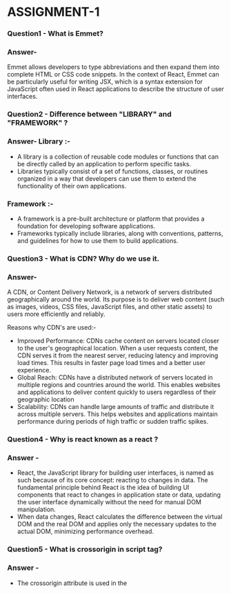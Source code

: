 <!-- # Shudhanshu
## Arya
### 3
-
> blilck

```js
const val = 2;
```

- points

`const val`

as;lkfjalfjk

<em>shubham</em>
<i>singh</i> -->

# ASSIGNMENT-1

<h3> Question1 - What is Emmet?</h3>

   <h3> Answer- </h3>Emmet allows developers to type abbreviations and then expand them into complete HTML or CSS code snippets. In the context of React, Emmet can be particularly useful for writing JSX, which is a syntax extension for JavaScript often used in React applications to describe the structure of user interfaces.

<h3> Question2 - Difference between "LIBRARY" and "FRAMEWORK" ? </h3>

<h3> Answer- Library :- </h3>

- A library is a collection of reusable code modules or functions that can be directly called by an application to perform specific tasks.
- Libraries typically consist of a set of functions, classes, or routines organized in a way that developers can use them to extend the functionality of their own applications.

<h3> Framework :- </h3>

- A framework is a pre-built architecture or platform that provides a foundation for developing software applications.
- Frameworks typically include libraries, along with conventions, patterns, and guidelines for how to use them to build applications.

<h3> Question3 - What is CDN? Why do we use it. </h3>

<h3> Answer- </h3> A CDN, or Content Delivery Network, is a network of servers distributed geographically around the world. Its purpose is to deliver web content (such as images, videos, CSS files, JavaScript files, and other static assets) to users more efficiently and reliably.

Reasons why CDN's are used:-

- Improved Performance: CDNs cache content on servers located closer to the user's geographical location. When a user requests content, the CDN serves it from the nearest server, reducing latency and improving load times. This results in faster page load times and a better user experience.
- Global Reach: CDNs have a distributed network of servers located in multiple regions and countries around the world. This enables websites and applications to deliver content quickly to users regardless of their geographic location
- Scalability: CDNs can handle large amounts of traffic and distribute it across multiple servers. This helps websites and applications maintain performance during periods of high traffic or sudden traffic spikes.

<h3> Question4 - Why is react known as a react ?</h3>
<h3> Answer - </h3>

- React, the JavaScript library for building user interfaces, is named as such because of its core concept: reacting to changes in data. The fundamental principle behind React is the idea of building UI components that react to changes in application state or data, updating the user interface dynamically without the need for manual DOM manipulation.
- When data changes, React calculates the difference between the virtual DOM and the real DOM and applies only the necessary updates to the actual DOM, minimizing performance overhead.

<h3>Question5 - What is crossorigin in script tag?</h3>
<h3> Answer -</h3>

- The crossorigin attribute is used in the <script> tag to specify how the browser should handle loading of the script when it is fetched from a different domain (origin). It is primarily used for security purposes to prevent Cross-Origin Resource Sharing (CORS) issues.
- When you include a <script> tag to load a JavaScript file from a different origin (i.e., a domain, protocol, or port different from the current page), the browser may enforce CORS policies, which can restrict access to the fetched resource based on the origin of the requesting document.

